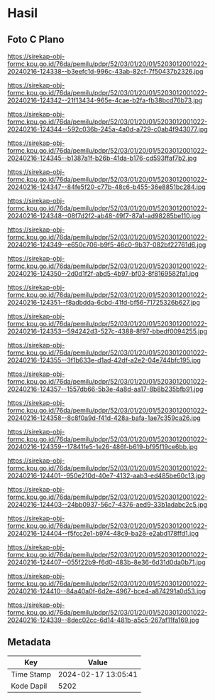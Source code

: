 # Hasil

## Foto C Plano

https://sirekap-obj-formc.kpu.go.id/76da/pemilu/pdpr/52/03/01/20/01/5203012001022-20240216-124338--b3eefc1d-996c-43ab-82cf-7f50437b2326.jpg

https://sirekap-obj-formc.kpu.go.id/76da/pemilu/pdpr/52/03/01/20/01/5203012001022-20240216-124342--21f13434-965e-4cae-b2fa-fb38bcd76b73.jpg

https://sirekap-obj-formc.kpu.go.id/76da/pemilu/pdpr/52/03/01/20/01/5203012001022-20240216-124344--592c036b-245a-4a0d-a729-c0ab4f943077.jpg

https://sirekap-obj-formc.kpu.go.id/76da/pemilu/pdpr/52/03/01/20/01/5203012001022-20240216-124345--b1387a1f-b26b-41da-b176-cd593ffaf7b2.jpg

https://sirekap-obj-formc.kpu.go.id/76da/pemilu/pdpr/52/03/01/20/01/5203012001022-20240216-124347--84fe5f20-c77b-48c6-b455-36e8851bc284.jpg

https://sirekap-obj-formc.kpu.go.id/76da/pemilu/pdpr/52/03/01/20/01/5203012001022-20240216-124348--08f7d2f2-ab48-49f7-87a1-ad98285be110.jpg

https://sirekap-obj-formc.kpu.go.id/76da/pemilu/pdpr/52/03/01/20/01/5203012001022-20240216-124349--e650c706-b9f5-46c0-9b37-082bf22761d6.jpg

https://sirekap-obj-formc.kpu.go.id/76da/pemilu/pdpr/52/03/01/20/01/5203012001022-20240216-124350--2d0d1f2f-abd5-4b97-bf03-8f8169582fa1.jpg

https://sirekap-obj-formc.kpu.go.id/76da/pemilu/pdpr/52/03/01/20/01/5203012001022-20240216-124351--f8adbdda-6cbd-41fd-bf56-71725326b627.jpg

https://sirekap-obj-formc.kpu.go.id/76da/pemilu/pdpr/52/03/01/20/01/5203012001022-20240216-124353--594242d3-527c-4388-8f97-bbedf0094255.jpg

https://sirekap-obj-formc.kpu.go.id/76da/pemilu/pdpr/52/03/01/20/01/5203012001022-20240216-124355--3f1b633e-d1ad-42df-a2e2-04e744bfc195.jpg

https://sirekap-obj-formc.kpu.go.id/76da/pemilu/pdpr/52/03/01/20/01/5203012001022-20240216-124357--1557db66-5b3e-4a8d-aa17-8b8b235bfb91.jpg

https://sirekap-obj-formc.kpu.go.id/76da/pemilu/pdpr/52/03/01/20/01/5203012001022-20240216-124358--8c8f0a9d-f41d-428a-bafa-1ae7c359ca26.jpg

https://sirekap-obj-formc.kpu.go.id/76da/pemilu/pdpr/52/03/01/20/01/5203012001022-20240216-124359--17841fe5-1e26-486f-b619-bf95f19ce6bb.jpg

https://sirekap-obj-formc.kpu.go.id/76da/pemilu/pdpr/52/03/01/20/01/5203012001022-20240216-124401--950e210d-40e7-4132-aab3-ed485be60c13.jpg

https://sirekap-obj-formc.kpu.go.id/76da/pemilu/pdpr/52/03/01/20/01/5203012001022-20240216-124403--24bb0937-56c7-4376-aed9-33b1adabc2c5.jpg

https://sirekap-obj-formc.kpu.go.id/76da/pemilu/pdpr/52/03/01/20/01/5203012001022-20240216-124404--f5fcc2e1-b974-48c9-ba28-e2abd178ffd1.jpg

https://sirekap-obj-formc.kpu.go.id/76da/pemilu/pdpr/52/03/01/20/01/5203012001022-20240216-124407--055f22b9-f6d0-483b-8e36-6d31d0da0b71.jpg

https://sirekap-obj-formc.kpu.go.id/76da/pemilu/pdpr/52/03/01/20/01/5203012001022-20240216-124410--84a40a0f-6d2e-4967-bce4-a874291a0d53.jpg

https://sirekap-obj-formc.kpu.go.id/76da/pemilu/pdpr/52/03/01/20/01/5203012001022-20240216-124339--8dec02cc-6d14-481b-a5c5-267af11fa169.jpg


## Metadata

| Key        | Value               |
| ---------- | ------------------- |
| Time Stamp | 2024-02-17 13:05:41 |
| Kode Dapil | 5202                |



